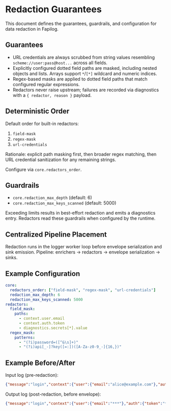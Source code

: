 # Redaction Guarantees

This document defines the guarantees, guardrails, and configuration for data redaction in Fapilog.

## Guarantees

- URL credentials are always scrubbed from string values resembling `scheme://user:pass@host...` across all fields.
- Explicitly configured dotted field paths are masked, including nested objects and lists. Arrays support `*`/`[*]` wildcard and numeric indices.
- Regex-based masks are applied to dotted field paths that match configured regular expressions.
- Redactors never raise upstream; failures are recorded via diagnostics with a `{ redactor, reason }` payload.

## Deterministic Order

Default order for built-in redactors:

1. `field-mask`
2. `regex-mask`
3. `url-credentials`

Rationale: explicit path masking first, then broader regex matching, then URL credential sanitization for any remaining strings.

Configure via `core.redactors_order`.

## Guardrails

- `core.redaction_max_depth` (default: 6)
- `core.redaction_max_keys_scanned` (default: 5000)

Exceeding limits results in best-effort redaction and emits a diagnostics entry. Redactors read these guardrails when configured by the runtime.

## Centralized Pipeline Placement

Redaction runs in the logger worker loop before envelope serialization and sink emission. Pipeline: enrichers → redactors → envelope serialization → sinks.

## Example Configuration

```yaml
core:
  redactors_order: ["field-mask", "regex-mask", "url-credentials"]
  redaction_max_depth: 6
  redaction_max_keys_scanned: 5000
redactors:
  field_mask:
    paths:
      - context.user.email
      - context.auth.token
      - diagnostics.secrets[*].value
  regex_mask:
    patterns:
      - "(?i)password=([^&\s]+)"
      - "(?i)api[_-]?key([=:])([A-Za-z0-9_-]{16,})"
```

## Example Before/After

Input log (pre-redaction):

```json
{"message":"login","context":{"user":{"email":"alice@example.com"},"auth":{"token":"s3cr3t"},"url":"https://alice:pa55@service.local/path?password=hunter2"}}
```

Output log (post-redaction, before envelope):

```json
{"message":"login","context":{"user":{"email":"***"},"auth":{"token":"***"},"url":"https://service.local/path?password=***"}}
```


